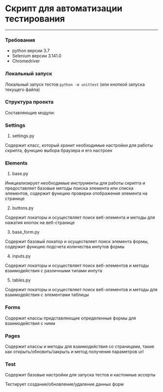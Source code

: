 # Скрипт для автоматизации тестирования 
_________

### Требования 
* python версии 3.7 
* Selenium версии 3.141.0
* Chromedriver

### Локальный запуск

Локальный запуск тестов `python -m unittest` (или кнопкой запуска текущего файла)

### Структура проекта

Составляющие модули:

### Settings
1. settings.py

Содержит класс, который хранит необходимые настройки для работы скрипта, функцию выбора браузера и его настроек

### Elements
1. base.py

Инициализирует необходимые инструменты для работы скрипта и предоставляет базовые методы поиска элемента или списка элементов, содержит функцию проверки отображения элемента на странице 

2. buttons.py

Содержит локаторы и осуществляет поиск веб-элемента и методы для нажатия кнопок на веб-странице

3. base_form.py

Содержит базовый локатор и осуществляет поиск элемента формы, содержит функцию подсчета количества инпутов формы 

4. inputs.py

Содержит локаторы и осуществляет поиск веб-элементов и методы взаимодействия с различными типами инпута

5. tables.py

Содержит локаторы и осуществляет поиск веб-элементов и методы для взаимодействия с элементами таблицы


### Forms

Содержит классы представляющие определенные формы для взаимодействия с ними


### Pages

Содержит классы и методы для взаимодействия со страницами, такие как открыть/обновить/закрыть и метод получения параметров url


### Test

Содержит базовые настройки для запуска тестов и кастомные ассерты


Тестирует создание/обновление/удаление данных форм


